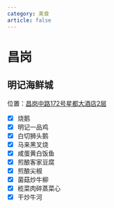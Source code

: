 ```yaml
---
category: 美食
article: false
---
```


# 昌岗

## 明记海鲜城

<i class="fa-solid fa-location-dot"></i> 位置：<a href="https://ditu.amap.com/place/B00140NICE" target="_blank">昌岗中路172号星都大酒店2层</a>

- [x] 烧鹅
- [x] 明记一品鸡
- [x] 白切狮头鹅
- [x] 马来黑叉烧
- [x] 咸蛋黄白饭鱼
- [x] 煎酿客家豆腐
- [x] 煎酿尖椒
- [x] 菌菇炒牛柳
- [x] 榄菜肉碎蒸菜心
- [x] 干炒牛河
